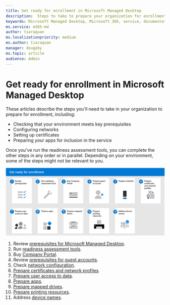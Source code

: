 ```yaml
---
title: Get ready for enrollment in Microsoft Managed Desktop
description:  Steps to take to prepare your organization for enrollment
keywords: Microsoft Managed Desktop, Microsoft 365, service, documentation
ms.service: m365-md
author: tiaraquan
ms.localizationpriority: medium
ms.author: tiaraquan
manager: dougeby
ms.topic: article
audience: Admin
---
```


# Get ready for enrollment in Microsoft Managed Desktop

These articles describe the steps you'll need to take in your organization to prepare for enrollment, including:

- Checking that your environment meets key prerequisites
- Configuring networks
- Setting up certificates
- Preparing your apps for inclusion in the service

Once you've run the readiness assessment tools, you can complete the other steps in any order or in parallel. Depending on your environment, some of the steps might not be relevant to you.

![Suggested sequence of steps to get ready for enrollment, listed in this article.](../../media/mmd-getready-sequence.png)

1. Review [prerequisites for Microsoft Managed Desktop](prerequisites.md).
1. Run [readiness assessment tools](readiness-assessment-tool.md).
1. Buy [Company Portal](../get-started/company-portal.md).
1. Review [prerequisites for guest accounts](guest-accounts.md).
1. Check [network configuration](network.md).
1. [Prepare certificates and network profiles](certs-wifi-lan.md).
1. [Prepare user access to data](authentication.md).
1. [Prepare apps](apps.md).
1. [Prepare mapped drives](mapped-drives.md).
1. [Prepare printing resources](printing.md).
1. Address [device names](address-device-names.md).
